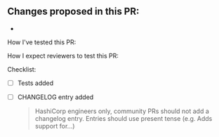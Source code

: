 Changes proposed in this PR:
-
-

How I've tested this PR:

How I expect reviewers to test this PR:


Checklist:
- [ ] Tests added
- [ ] CHANGELOG entry added 
  > HashiCorp engineers only, community PRs should not add a changelog entry.
  > Entries should use present tense (e.g. Adds support for...)

